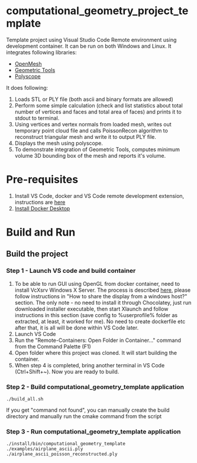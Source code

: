 # computational_geometry_project_template

Template project using Visual Studio Code Remote environment using development container. It can be run on both Windows and Linux. It integrates following libraries:

 - [OpenMesh](https://www.graphics.rwth-aachen.de/software/openmesh/)
 - [Geometric Tools](https://www.geometrictools.com/)
 - [Polyscope](https://polyscope.run/)

It does following:

 1. Loads STL or PLY file (both ascii and binary formats are allowed)
 2. Perform some simple calculation (check and list statistics about total number of vertices and faces and total area of faces) and prints it to stdout to terminal.
 3. Using vertices and vertex normals from loaded mesh, writes out temporary point cloud file and calls PoissonRecon algorithm to reconstruct triangular mesh and write it to output PLY file.
 4. Displays the mesh using polyscope.
 5. To demonstrate integration of Geometric Tools, computes minimum volume 3D bounding box of the mesh and reports it's volume.

# Pre-requisites

 1. Install VS Code, docker and VS Code remote development extension, instructions are [here](https://code.visualstudio.com/docs/remote/containers#_installation)
 2. [Install Docker Desktop](https://www.docker.com/products/docker-desktop/)

# Build and Run

## Build the project

### Step 1 - Launch VS code and build container

 1. To be able to run GUI using OpenGL from docker container, need to install VcXsrv Windows X Server. The process is described [here](https://dev.to/darksmile92/run-gui-app-in-linux-docker-container-on-windows-host-4kde), please follow instructions in "How to share the display from a windows host?" section. The only note - no need to install it through Chocolatey, just run downloaded installer executable, then start Xlaunch and follow instructions in this section (save config to %userprofile% folder as extracted, at least, it worked for me). No need to create dockerfile etc after that, it is all will be done within VS Code later.
 2. Launch VS Code
 3. Run the "Remote-Containers: Open Folder in Container..." command from the Command Palette (F1)
 4. Open folder where this project was cloned. It will start building the container.
 5. When step 4 is completed, bring another terminal in VS Code (Ctrl+Shift+~). Now you are ready to build.

### Step 2 - Build computational_geometry_template application

```
./build_all.sh
```
If you get "command not found", you can manually create the build directory and manually run the cmake command from the script

### Step 3 - Run computational_geometry_template application

```
./install/bin/computational_geometry_template ./examples/airplane_ascii.ply ./airplane_ascii_poisson_reconstructed.ply
```
 


 
